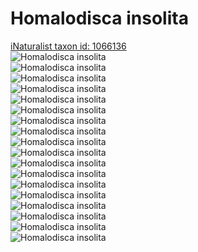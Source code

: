 
Homalodisca insolita
====================
  
[iNaturalist taxon id: 1066136](https://www.inaturalist.org/taxa/1066136)  
![Homalodisca insolita](https://inaturalist-open-data.s3.amazonaws.com/photos/239107949/medium.jpeg)  
![Homalodisca insolita](https://inaturalist-open-data.s3.amazonaws.com/photos/239108730/medium.jpg)  
![Homalodisca insolita](https://inaturalist-open-data.s3.amazonaws.com/photos/239108901/medium.jpeg)  
![Homalodisca insolita](https://inaturalist-open-data.s3.amazonaws.com/photos/239109027/medium.jpg)  
![Homalodisca insolita](https://inaturalist-open-data.s3.amazonaws.com/photos/239109315/medium.jpg)  
![Homalodisca insolita](https://inaturalist-open-data.s3.amazonaws.com/photos/239109437/medium.jpg)  
![Homalodisca insolita](https://inaturalist-open-data.s3.amazonaws.com/photos/239109514/medium.jpg)  
![Homalodisca insolita](https://inaturalist-open-data.s3.amazonaws.com/photos/185214278/medium.jpg)  
![Homalodisca insolita](https://inaturalist-open-data.s3.amazonaws.com/photos/159399177/medium.jpg)  
![Homalodisca insolita](https://inaturalist-open-data.s3.amazonaws.com/photos/159399684/medium.jpg)  
![Homalodisca insolita](https://inaturalist-open-data.s3.amazonaws.com/photos/159399695/medium.jpg)  
![Homalodisca insolita](https://inaturalist-open-data.s3.amazonaws.com/photos/159399694/medium.jpg)  
![Homalodisca insolita](https://inaturalist-open-data.s3.amazonaws.com/photos/159399702/medium.jpg)  
![Homalodisca insolita](https://inaturalist-open-data.s3.amazonaws.com/photos/159399707/medium.jpg)  
![Homalodisca insolita](https://inaturalist-open-data.s3.amazonaws.com/photos/159399708/medium.jpg)  
![Homalodisca insolita](https://inaturalist-open-data.s3.amazonaws.com/photos/149008206/medium.jpg)  
![Homalodisca insolita](https://inaturalist-open-data.s3.amazonaws.com/photos/149008612/medium.jpg)  
![Homalodisca insolita](https://inaturalist-open-data.s3.amazonaws.com/photos/149009032/medium.jpg)